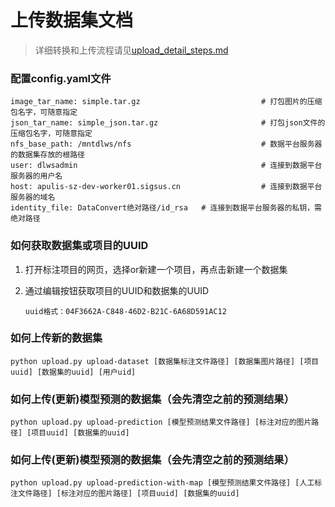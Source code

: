 # 上传数据集文档
> 详细转换和上传流程请见[upload_detail_steps.md](https://github.com/apulis/dev_document/blob/master/label/upload_detail_steps.md)

### 配置config.yaml文件
```shell script
image_tar_name: simple.tar.gz                           # 打包图片的压缩包名字，可随意指定
json_tar_name: simple_json.tar.gz                       # 打包json文件的压缩包名字，可随意指定
nfs_base_path: /mntdlws/nfs                             # 数据平台服务器的数据集存放的根路径
user: dlwsadmin                                         # 连接到数据平台服务器的用户名
host: apulis-sz-dev-worker01.sigsus.cn                  # 连接到数据平台服务器的域名
identity_file: DataConvert绝对路径/id_rsa   # 连接到数据平台服务器的私钥，需绝对路径
```

### 如何获取数据集或项目的UUID
1. 打开标注项目的网页，选择or新建一个项目，再点击新建一个数据集

2. 通过编辑按钮获取项目的UUID和数据集的UUID
    ``` 
    uuid格式：04F3662A-C848-46D2-B21C-6A68D591AC12
    ```
   
### 如何上传新的数据集
```shell script
python upload.py upload-dataset [数据集标注文件路径] [数据集图片路径] [项目uuid] [数据集的uuid] [用户uid]
```

### 如何上传(更新)模型预测的数据集（会先清空之前的预测结果）
```shell script
python upload.py upload-prediction [模型预测结果文件路径] [标注对应的图片路径] [项目uuid] [数据集的uuid]
```

### 如何上传(更新)模型预测的数据集（会先清空之前的预测结果）
```shell script
python upload.py upload-prediction-with-map [模型预测结果文件路径] [人工标注文件路径] [标注对应的图片路径] [项目uuid] [数据集的uuid]
```
 

